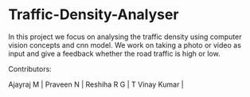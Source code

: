# Traffic-Density-Analyser


In this project we focus on analysing the traffic density using computer vision concepts and cnn model. We work on taking a photo or video as input and give a feedback whether the road traffic is high or low.


Contributors:

Ajayraj M |
Praveen N |
Reshiha R G |
T Vinay Kumar |
